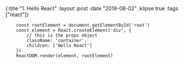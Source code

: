 {:title "1. Hello React"
 :layout :post
 :date "2019-08-02"
 :klipse true
 :tags  ["react"]}

<script src="https://unpkg.com/react@16.0.0-rc.3/umd/react.production.min.js"></script>
<script src="https://unpkg.com/react-dom@16.0.0-rc.3/umd/react-dom.production.min.js"></script>

```klipse-js
    const rootElement = document.getElementById('root')
    const element = React.createElement('div', {
        // this is the props object
        className: 'container',
        children: ['Hello React']
    })
    ReactDOM.render(element, rootElement)
```

<div id="root"</div>
